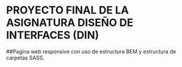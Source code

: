 # PROYECTO FINAL DE LA ASIGNATURA DISEÑO DE INTERFACES (DIN)

##Pagína web responsive con uso de estructura BEM y estructura de carpetas SASS.
